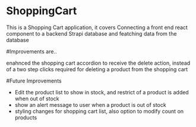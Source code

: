 # ShoppingCart
<p>This is a Shopping Cart application, it covers Connecting a front end react component to a backend Strapi database and featching data from the database</p>

#Improvements are..
<p>enahnced the shopping cart accordion to receive the delete action, instead of a two step clicks required for deleting a product from the shopping cart</p>

#Future Improvements
<ul>
  <li>Edit the product list to show in stock, and restrict of a product is added when out of stock</li>
  <li>show an alert message to user when a product is out of stock</li>
  <li>styling changes for shopping cart list, also option to modify count on products</li>
</ul>
